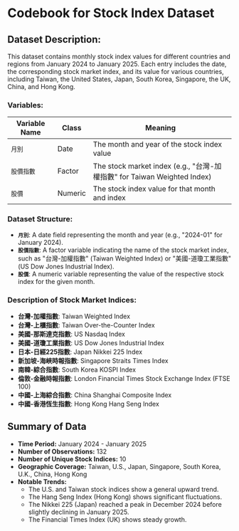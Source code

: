 # Codebook for Stock Index Dataset

## Dataset Description:
This dataset contains monthly stock index values for different countries and regions from January 2024 to January 2025. Each entry includes the date, the corresponding stock market index, and its value for various countries, including Taiwan, the United States, Japan, South Korea, Singapore, the UK, China, and Hong Kong.

### Variables:

| Variable Name      | Class   | Meaning                                         |
|--------------------|---------|-------------------------------------------------|
| `月別`              | Date    | The month and year of the stock index value     |
| `股價指數`          | Factor  | The stock market index (e.g., "台灣-加權指數" for Taiwan Weighted Index) |
| `股價`              | Numeric | The stock index value for that month and index  |

### Dataset Structure:
- **`月別`**: A date field representing the month and year (e.g., "2024-01" for January 2024).
- **`股價指數`**: A factor variable indicating the name of the stock market index, such as "台灣-加權指數" (Taiwan Weighted Index) or "美國-道瓊工業指數" (US Dow Jones Industrial Index).
- **`股價`**: A numeric variable representing the value of the respective stock index for the given month.

### Description of Stock Market Indices:
- **台灣-加權指數**: Taiwan Weighted Index
- **台灣-上櫃指數**: Taiwan Over-the-Counter Index
- **美國-那斯達克指數**: US Nasdaq Index
- **美國-道瓊工業指數**: US Dow Jones Industrial Index
- **日本-日經225指數**: Japan Nikkei 225 Index
- **新加坡-海峽時報指數**: Singapore Straits Times Index
- **南韓-綜合指數**: South Korea KOSPI Index
- **倫敦-金融時報指數**: London Financial Times Stock Exchange Index (FTSE 100)
- **中國-上海綜合指數**: China Shanghai Composite Index
- **中國-香港恆生指數**: Hong Kong Hang Seng Index

## Summary of Data
- **Time Period:** January 2024 - January 2025
- **Number of Observations:** 132
- **Number of Unique Stock Indices:** 10
- **Geographic Coverage:** Taiwan, U.S., Japan, Singapore, South Korea, U.K., China, Hong Kong
- **Notable Trends:**
  - The U.S. and Taiwan stock indices show a general upward trend.
  - The Hang Seng Index (Hong Kong) shows significant fluctuations.
  - The Nikkei 225 (Japan) reached a peak in December 2024 before slightly declining in January 2025.
  - The Financial Times Index (UK) shows steady growth.

